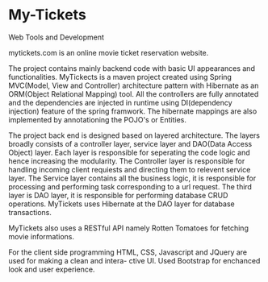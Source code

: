 # My-Tickets
Web Tools and Development

mytickets.com is an online movie ticket reservation website.

The project contains mainly backend code with basic UI appearances and functionalities. 
MyTickects is a maven project created using Spring MVC(Model, View and Controller) architecture pattern
with Hibernate as an ORM(Object Relational Mapping) tool. All the controllers are fully annotated and 
the dependencies are injected in runtime using DI(dependency injection) feature of the spring framwork.
The hibernate mappings are also implemented by annotationing the POJO's or Entities.

The project back end is designed based on layered architecture. The layers broadly consists of a controller
layer, service layer and DAO(Data Access Object) layer. Each layer is responsible for seperating the code 
logic and hence increasing the modularity. The Controller layer is responsible for handling incoming client
requiests and directing them to relevent service layer. The Service layer contains all the business logic,
it is responsible for processing and performing task corresponding to a url request. The third layer is DAO
layer, it is responsible for performing database CRUD operations. MyTickets uses Hibernate at the DAO layer
for database transactions.

MyTickets also uses a RESTful API namely Rotten Tomatoes for fetching movie informations.

For the client side programming HTML, CSS, Javascript and JQuery are used for making a clean and intera-
ctive UI. Used Bootstrap for enchanced look and user experience.
